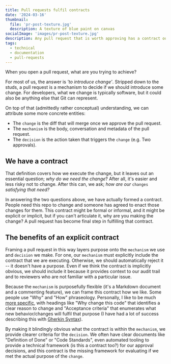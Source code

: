 ```yaml
---
title: Pull requests fulfil contracts
date: '2024-03-16'
thumbnail:
  file: 'pr-post-texture.jpg'
  description: A texture of blue paint on canvas
socialImage: 'images/pr-post-texture.jpg'
description: Any pull request that is worth approving has a contract outling a reason to change.
tags:
  - technical
  - documentation
  - pull-requests
---
```


When you open a pull request, what are you trying to achieve?

For most of us, the answer is _'to introduce change'_. Stripped down to the studs, a pull request is a mechanism to decide if we should introduce some change. For developers, what we change is typically software, but it could also be anything else that Git can represent.

On top of that (admittedly rather conceptual) understanding, we can attribute some more concrete entities:

- The `change` is the diff that will merge once we approve the pull request.
- The `mechanism` is the body, conversation and metadata of the pull request.
- The `decision` is the action taken that triggers the `change` (e.g. Two approvals).

## We have a contract

That definition covers how we execute the change, but it leaves out an essential question; _why do we need the change_? After all, it's easier and less risky not to change. After this can, we ask; _how are our_ `changes` _satisfying that need?_

In answering the two questions above, we have actually formed a contract. People need this repo to change and someone has agreed to enact those changes for them. This contract might be formal or informal, and it might be explicit or implicit, but if you can't articulate it, why are you making the change? A pull request has become final step in fulfilling that contract.

## The benefits of an explicit contract

Framing a pull request in this way layers purpose onto the `mechanism` we use and `decision` we make. For one, our `mechanism` must explicitly include the contract that we are executing. Otherwise, we should automatically reject it -- it doesn't have a purpose. Even if we think the contract is implicitly obvious, we should include it because it provides context to our audit trail and to reviewers who are not familiar with a particular issue.

Because the `mechanism` is purposefully flexible (it's a Markdown document and a commenting feature), we can frame this contract how we like. Some people use "Why" and "How" phraseology. Personally, I like to be much [more specific](https://github.com/jharlow/nvim/blob/main/snippets/prdesc.json), with headings like "Why change this code" that identifies a clear reason to change and "Acceptance criteria" that enumerates what new behavior/changes will fulfil that purpose (I have had a lot of success describing this with [Gherkin Syntax](https://cucumber.io/docs/gherkin/)).

By making it blindingly obvious what the contract is within the `mechanism`, we provide clearer criteria for the `decision`. We often have clear documents like "Definition of Done" or "Code Standards", even automated tooling to provide a technical framework (is this a contract too?) for our approval decisions, and this contract is the missing framework for evaluating if we met the actual purpose of the `change`.
